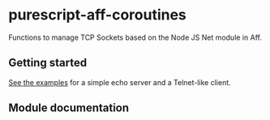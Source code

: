 # purescript-aff-coroutines

Functions to manage TCP Sockets based on the Node JS Net module in Aff.

## Getting started


[See the examples](https://github.com/joopringelberg/purescript-aff-sockets/tree/master/src/examples) for a simple echo server and a Telnet-like client.

## Module documentation
